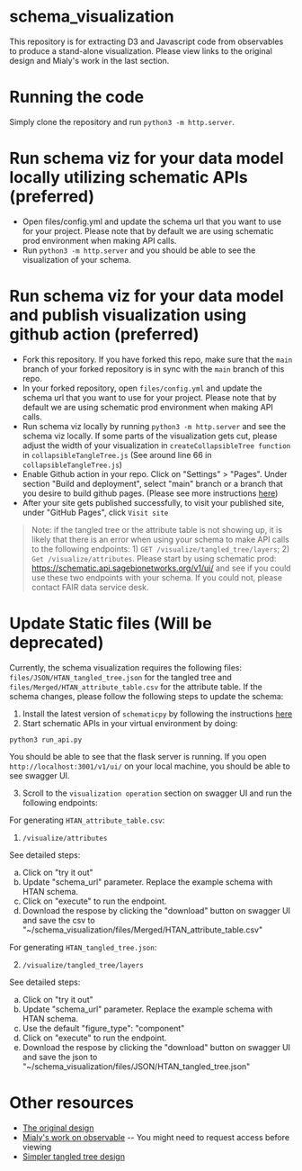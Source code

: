 # schema_visualization
This repository is for extracting D3 and Javascript code from observables to produce a stand-alone visualization. Please view links to the original design and Mialy's work in the last section. 

# Running the code
Simply clone the repository and run `python3 -m http.server`. 

# Run schema viz for your data model locally utilizing schematic APIs (preferred)
* Open files/config.yml and update the schema url that you want to use for your project. Please note that by default we are using schematic prod environment when making API calls. 
* Run `python3 -m http.server` and you should be able to see the visualization of your schema.

# Run schema viz for your data model and publish visualization using github action (preferred)
* Fork this repository. If you have forked this repo, make sure that the `main` branch of your forked repository is in sync with the `main` branch of this repo. 
* In your forked repository, open `files/config.yml` and update the schema url that you want to use for your project. Please note that by default we are using schematic prod environment when making API calls.
* Run schema viz locally by running `python3 -m http.server` and see the schema viz locally. If some parts of the visualization gets cut, please adjust the width of your visualization in `createCollapsibleTree function` in `collapsibleTangleTree.js` (See around line 66 in `collapsibleTangleTree.js`)
* Enable Github action in your repo. Click on "Settings" > "Pages". Under section "Build and deployment", select "main" branch or a branch that you desire to build github pages. (Please see more instructions [here](https://github.com/ncihtan/schema_visualization/tree/develop-update-schema-viz))
* After your site gets published successfully, to visit your published site, under "GitHub Pages", click `Visit site`

> Note: if the tangled tree or the attribute table is not showing up, it is likely that there is an error when using your schema to make API calls to the following endpoints: 1) `GET /visualize/tangled_tree/layers`; 2) `Get /visualize/attributes`. Please start by using schematic prod: https://schematic.api.sagebionetworks.org/v1/ui/ and see if you could use these two endpoints with your schema. If you could not, please contact FAIR data service desk. 


# Update Static files (**Will be deprecated**)
Currently, the schema visualization requires the following files: `files/JSON/HTAN_tangled_tree.json` for the tangled tree and `files/Merged/HTAN_attribute_table.csv` for the attribute table. If the schema changes, please follow the following steps to update the schema: 
1. Install the latest version of `schematicpy` by following the instructions [here](https://github.com/Sage-Bionetworks/schematic/blob/develop/README.md#installation:~:text=various%20data%20contributors.-,Installation,-Installation%20Requirements)
2. Start schematic APIs in your virtual environment by doing: 
```
python3 run_api.py
```
You should be able to see that the flask server is running. If you open `http://localhost:3001/v1/ui/` on your local machine, you should be able to see swagger UI. 

3. Scroll to the `visualization operation` section on swagger UI and run the following endpoints: 

For generating `HTAN_attribute_table.csv`: 

1) `/visualize/attributes`

See detailed steps:
<ol type="a">
<li>Click on "try it out"</li>
<li>Update "schema_url" parameter. Replace the example schema with HTAN schema.</li>
<li>Click on "execute" to run the endpoint. </li>
<li>Download the respose by clicking the "download" button on swagger UI and save the csv to "~/schema_visualization/files/Merged/HTAN_attribute_table.csv"</li>
</ol>

For generating `HTAN_tangled_tree.json`:

2) `/visualize/tangled_tree/layers`

See detailed steps:
<ol type="a">
<li>Click on "try it out"</li>
<li>Update "schema_url" parameter. Replace the example schema with HTAN schema.</li>
<li>Use the default "figure_type": "component"</li>
<li>Click on "execute" to run the endpoint. </li>
<li>Download the respose by clicking the "download" button on swagger UI and save the json to "~/schema_visualization/files/JSON/HTAN_tangled_tree.json"</li>
</ol>


# Other resources
* [The original design](https://observablehq.com/@nitaku/tangled-tree-visualization-ii) 
* [Mialy's work on observable](https://observablehq.com/d/c3fd85acfb34db59) -- You might need to request access before viewing 
* [Simpler tangled tree design](https://observablehq.com/@nettly/tangled-tree-sourcing-facts)

